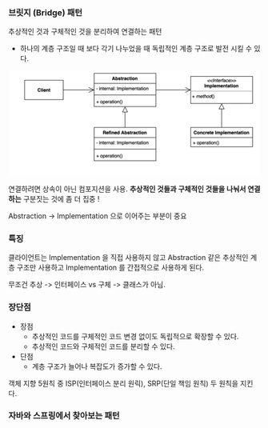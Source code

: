 ### 브릿지 (Bridge) 패턴
추상적인 것과 구체적인 것을 분리하여 연결하는 패턴

- 하나의 계층 구조일 때 보다 각기 나누었을 때 독립적인 계층 구조로 발전 시킬 수 있다.

![bridge.png](images/bridge.png)


연결하려면 상속이 아닌 컴포지션을 사용.
**추상적인 것들과 구체적인 것들을 나눠서 연결하는** 
구분짓는 것에 좀 더 집중 !

Abstraction -> Implementation 으로 이어주는 부분이 중요


### 특징

클라이언트는 Implementation 을 직접 사용하지 않고 Abstraction 같은 추상적인 계층 구조만 사용하고
Implementation 를 간접적으로 사용하게 된다.

무조건 추상 -> 인터페이스 vs 구체 -> 클래스가 아님.


### 장단점

- 장점
  - 추상적인 코드를 구체적인 코드 변경 없이도 독립적으로 확장할 수 있다.
  - 추상적인 코드와 구체적인 코드를 분리할 수 있다.
- 단점
  - 계층 구조가 늘어나 복잡도가 증가할 수 있다.

객체 지향 5원칙 중 ISP(인터페이스 분리 원릭), SRP(단일 책임 원칙) 두 원칙을 지킨다.


### 자바와 스프링에서 찾아보는 패턴
